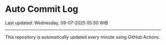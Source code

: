 # Auto Commit Log

Last updated: Wednesday, 09-07-2025 05:50 WIB

---

This repository is automatically updated every minute using GitHub Actions.
